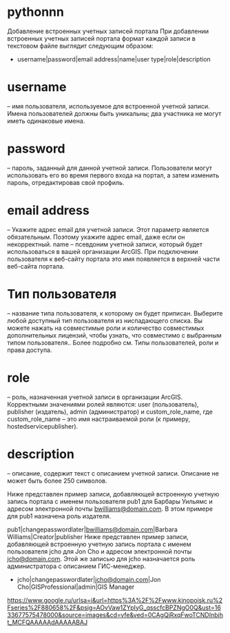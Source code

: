 # pythonnn
Добавление встроенных учетных записей портала
При добавлении встроенных учетных записей портала формат каждой записи в текстовом файле выглядит следующим образом:

- username|password|email address|name|user type|role|description
# username 
– имя пользователя, используемое для встроенной учетной записи. Имена пользователей должны быть уникальны; два участника не могут иметь одинаковые имена.
# password 
– пароль, заданный для данной учетной записи. Пользователи могут использовать его во время первого входа на портал, а затем изменить пароль, отредактировав свой профиль.
# email address 
– Укажите адрес email для учетной записи. Этот параметр является обязательным. Поэтому укажите адрес email, даже если он некорректный.
name – псевдоним учетной записи, который будет использоваться в вашей организации ArcGIS. При подключении пользователя к веб-сайту портала это имя появляется в верхней части веб-сайта портала.
# Тип пользователя
 – название типа пользователя, к которому он будет приписан. Выберите любой доступный тип пользователя из ниспадающего списка. Вы можете нажать на совместимые роли и количество совместимых дополнительных лицензий, чтобы узнать, что совместимо с выбранным типом пользователя.. Более подробно см. Типы пользователей, роли и права доступа.
# role
– роль, назначенная учетной записи в организации ArcGIS. Корректными значениями ролей являются: user (пользователь), publisher (издатель), admin (администратор) и custom_role_name, где custom_role_name – это имя настраиваемой роли (к примеру, hostedservicepublisher).
# description 
– описание, содержит текст с описанием учетной записи. Описание не может быть более 250 символов.

Ниже представлен пример записи, добавляющей встроенную учетную запись портала с именем пользователя pub1 для Барбары Уильямс и адресом электронной почты bwilliams@domain.com. В этом примере для pub1 назначена роль издателя.

 pub1|changepasswordlater|bwilliams@domain.com|Barbara Williams|Creator|publisher
Ниже представлен пример записи, добавляющей встроенную учетную запись портала с именем пользователя jcho для Jon Cho и адресом электронной почты jcho@domain.com. Этой же записью для jcho назначается роль администратора с описанием ГИС-менеджер.

- jcho|changepasswordlater|jcho@domain.com|Jon Cho|GISProfessional|admin|GIS Manager 

https://www.google.ru/urlsa=i&url=https%3A%2F%2Fwww.kinopoisk.ru%2Fseries%2F880658%2F&psig=AOvVaw1ZYpIyG_qsscfcBPZNgO0Q&ust=1633677575478000&source=images&cd=vfe&ved=0CAgQjRxqFwoTCNDInbjht_MCFQAAAAAdAAAAABAJ
